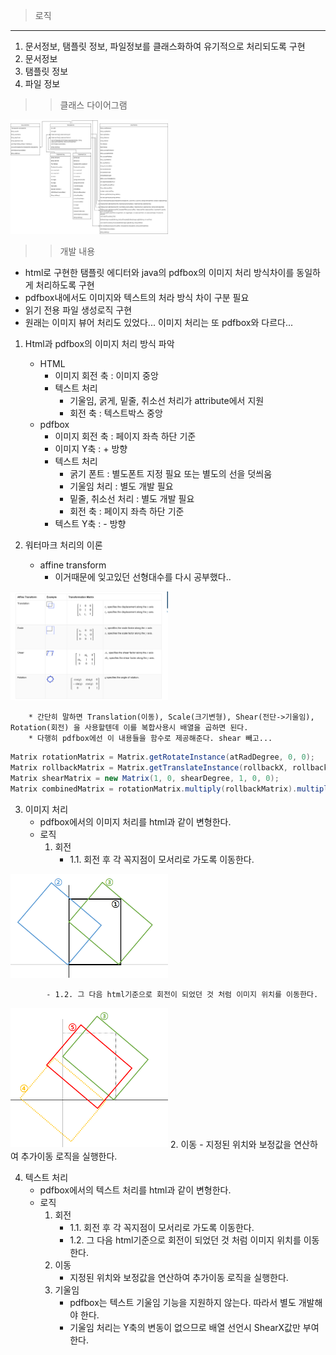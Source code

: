>로직
---
1. 문서정보, 탬플릿 정보, 파일정보를 클래스화하여 유기적으로 처리되도록 구현
2. 문서정보
3. 탬플릿 정보
4. 파일 정보

>>클래스 다이어그램

<img src="./img/classDialog.png" width="50%" height="50%"/>

>>개발 내용
* html로 구현한 탬플릿 에디터와 java의 pdfbox의 이미지 처리 방식차이를 동일하게 처리하도록 구현
* pdfbox내에서도 이미지와 텍스트의 처라 방식 차이 구분 필요
* 읽기 전용 파일 생성로직 구현
* 원래는 이미지 뷰어 처리도 있었다... 이미지 처리는 또 pdfbox와 다르다...
1. Html과 pdfbox의 이미지 처리 방식 파악
    - HTML
        * 이미지 회전 축 : 이미지 중앙
        * 텍스트 처리
            - 기울임, 굵게, 밑줄, 취소선 처리가 attribute에서 지원
            - 회전 축 : 텍스트박스 중앙
    - pdfbox
        * 이미지 회전 축 : 페이지 좌측 하단 기준
        * 이미지 Y축 : + 방향
        * 텍스트 처리
            - 굵기 폰트 : 별도폰트 지정 필요 또는 별도의 선을 덧씌움
            - 기울임 처리 : 별도 개발 필요
            - 밑줄, 취소선 처리 : 별도 개발 필요
            - 회전 축 : 페이지 좌측 하단 기준
        * 텍스트 Y축 : - 방향

2. 워터마크 처리의 이론
    - affine transform
        * 이거때문에 잊고있던 선형대수를 다시 공부했다..
<img src="./img/affineTransform.png" width="50%" height="50%"/>

        * 간단히 말하면 Translation(이동), Scale(크기변형), Shear(전단->기울임), Rotation(회전) 을 사용할텐데 이를 복합사용시 배열을 곱하면 된다.
        * 다행히 pdfbox에선 이 내용들을 함수로 제공해준다. shear 빼고...
```java
Matrix rotationMatrix = Matrix.getRotateInstance(atRadDegree, 0, 0);
Matrix rollbackMatrix = Matrix.getTranslateInstance(rollbackX, rollbackY);
Matrix shearMatrix = new Matrix(1, 0, shearDegree, 1, 0, 0);
Matrix combinedMatrix = rotationMatrix.multiply(rollbackMatrix).multiply(rollbackMatrix2).multiply(translationMatrix);
```

3. 이미지 처리
    - pdfbox에서의 이미지 처리를 html과 같이 변형한다.
    - 로직
        1. 회전
            - 1.1. 회전 후 각 꼭지점이 모서리로 가도록 이동한다.
<img src="./img/imageRotate1.png" width="50%" height="50%"/>

            - 1.2. 그 다음 html기준으로 회전이 되었던 것 처럼 이미지 위치를 이동한다.
<img src="./img/imageRotate2.png" width="50%" height="50%"/>
        2. 이동
            - 지정된 위치와 보정값을 연산하여 추가이동 로직을 실행한다.

4. 텍스트 처리
    - pdfbox에서의 텍스트 처리를 html과 같이 변형한다.
    - 로직
        1. 회전
            - 1.1. 회전 후 각 꼭지점이 모서리로 가도록 이동한다.
            - 1.2. 그 다음 html기준으로 회전이 되었던 것 처럼 이미지 위치를 이동한다.
        2. 이동
            - 지정된 위치와 보정값을 연산하여 추가이동 로직을 실행한다.
        3. 기울임
            - pdfbox는 텍스트 기울임 기능을 지원하지 않는다. 따라서 별도 개발해야 한다.
            - 기울임 처리는 Y축의 변동이 없으므로 배열 선언시 ShearX값만 부여한다.
        
